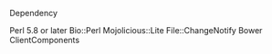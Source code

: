 Dependency

Perl 5.8 or later
Bio::Perl
Mojolicious::Lite
File::ChangeNotify
Bower
ClientComponents

